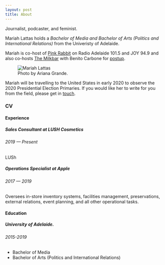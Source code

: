 ```yaml
---
layout: post
title: About
---
```


Journalist, podcaster, and feminist. 

Mariah Lattas holds a *Bachelor of Media and Bachelor of Arts (Politics and International Relations)* from the Univeristy of Adelaide. 

Mariah is  co-host of [Pink Rabbit](http://radioadelaide.org.au/program/pink-rabbit/) on Radio Adelaide 101.5 and JOY 94.9 and also co-hosts [The Milkbar](https://podcasts.apple.com/au/podcast/the-milkbar/id1478059008) with Benito Carbone for [postup](http://postup.com.au).

<figure>
  <img alt="Mariah Lattas" src="https://www.toyotacenter.com/assets/img/ariana-grande-sweetner-Slide-4fdf654a13.jpg" />
  <figcaption>
    Photo by Ariana Grande.
  </figcaption>
</figure>

Mariah will be travelling to the United States in early 2020 to observe the 2020 Presidential Election Primaries. If you would like her to write for you from the field, please get in [touch](mailto:mariahlattas1@gmail.com).

### CV

#### Experience	
##### Sales Consultant at LUSH Cosmetics 
###### 2019 — Present
LUSh

##### Operations Specialist at Apple
###### 2017 — 2019
Oversees in-store inventory systems, facilities management, preservations, external relations, event planning, and all other operational tasks.

#### Education

##### University of Adelaide. 
###### 2015-2019
- Bachelor of Media 
- Bachelor of Arts (Politics and International Relations)